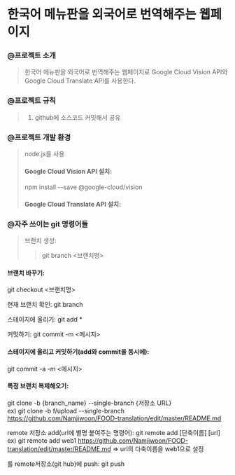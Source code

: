 # 한국어 메뉴판을 외국어로 번역해주는 웹페이지
### @프로젝트 소개
> 한국어 메뉴판을 외국어로 번역해주는 웹페이지로 Google Cloud Vision API와 Google Cloud Translate API를 사용한다.      
   

### @프로젝트 규칙
> 1. github에 소스코드 커밋해서 공유       
   

### @프로젝트 개발 환경
> node.js를 사용
> #### Google Cloud Vision API 설치:
> npm install --save @google-cloud/vision
> #### Google Cloud Translate API 설치:    
      

### @자주 쓰이는 git 명령어들
> 브랜치 생성:
> > git branch <브랜치명>

#### 브랜치 바꾸기:
git checkout <브랜치명>

현재 브랜치 확인:
git branch

스테이지에 올리기:
git add *

커밋하기:
git commit -m <메시지>

#### 스테이지에 올리고 커밋하기(add와 commit을 동시에):
git commit -a -m <메시지>

#### 특정 브랜치 복제해오기:
git clone -b {branch_name} --single-branch {저장소 URL}    
ex) git clone -b f/upload --single-branch https://github.com/Namjiwoon/FOOD-translation/edit/master/README.md

remote 저장소 add(url에 별명 붙여주는 명령어):
git remote add [단축이름] [url]    
ex) git remote add web1 https://github.com/Namjiwoon/FOOD-translation/edit/master/README.md
=> url의 다축이름을 web1으로 설정

<branch>를 remote저장소(git hub)에 push:
git push <remote> <branch>

